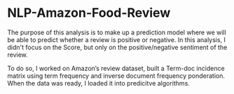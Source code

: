 # NLP-Amazon-Food-Review

The purpose of this analysis is to make up a prediction model where we will be able to predict whether a review is positive or negative. In this analysis, I didn't focus on the Score, but only on the positive/negative sentiment of the review. 

To do so, I worked on Amazon’s review dataset, built a Term-doc incidence matrix using term frequency and inverse document frequency ponderation. When the data was ready, I loaded it into predicitve algorithms. 

